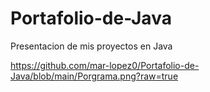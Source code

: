 # Portafolio-de-Java

Presentacion de mis proyectos en Java

https://github.com/mar-lopez0/Portafolio-de-Java/blob/main/Porgrama.png?raw=true
